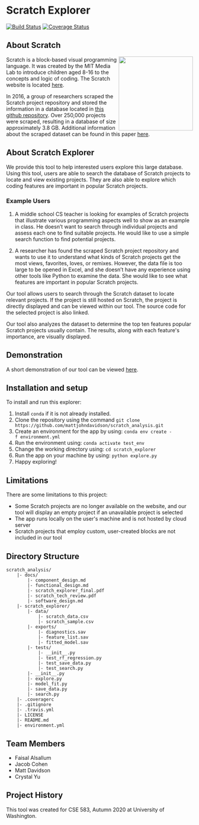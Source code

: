 # Scratch Explorer
[![Build Status](https://travis-ci.com/mattjohndavidson/scratch_analysis.svg?branch=main)](https://travis-ci.com/github/mattjohndavidson/scratch_analysis)
[![Coverage Status](https://coveralls.io/repos/github/mattjohndavidson/scratch_analysis/badge.svg?branch=main)](https://coveralls.io/github/mattjohndavidson/scratch_analysis?branch=main)

## About Scratch
<img src="https://user-images.githubusercontent.com/56270805/102248582-29baa580-3eb6-11eb-8b7f-d34037d3ad51.jpg" width="200" align="right">

Scratch is a block-based visual programming language. 
It was created by the MIT Media Lab to introduce children aged 8-16 to the concepts and logic of coding. 
The Scratch website is located [here](https://scratch.mit.edu).

In 2016, a group of researchers scraped the Scratch project repository and stored the information in a database located in [this github repository](https://github.com/TUDelftScratchLab/ScratchDataset). 
Over 250,000 projects were scraped, resulting in a database of size approximately 3.8 GB.
Additional information about the scraped dataset can be found in this paper [here](https://www.computer.org/csdl/pds/api/csdl/proceedings/download-article/12OmNzUPptD/pdf).     

## About Scratch Explorer
We provide this tool to help interested users explore this large database. 
Using this tool, users are able to search the database of Scratch projects to locate and view existing projects.
They are also able to explore which coding features are important in popular Scratch projects.

### Example Users
1. A middle school CS teacher is looking for examples of Scratch projects that illustrate various programming aspects well to show as an example in class. He doesn’t want to search through individual projects and assess each one to find suitable projects. He would like to use a simple search function to find potential projects.

2. A researcher has found the scraped Scratch project repository and wants to use it to understand what kinds of Scratch projects get the most views, favorites, loves, or remixes. However, the data file is too large to be opened in Excel, and she doesn’t have any experience using other tools like Python to examine the data. She would like to see what features are important in popular Scratch projects.


Our tool allows users to search through the Scratch dataset to locate relevant projects. If the project is still hosted on Scratch, the project is directly displayed and can be viewed within our tool. The source code for the selected project is also linked. 

Our tool also analyzes the dataset to determine the top ten features popular Scratch projects usually contain. The results, along with each feature's importance, are visually displayed.

## Demonstration
A short demonstration of our tool can be viewed [here](http://drive.google.com/file/d/1xh6TLoic58Rz-l4hmYblKrTFAwpLDTlS/view).

## Installation and setup
To install and run this explorer:
1. Install `conda` if it is not already installed.
2. Clone the repository using the command `git clone https://github.com/mattjohndavidson/scratch_analysis.git`
3. Create an environment for the app by using: `conda env create -f environment.yml`
4. Run the environment using: `conda activate test_env`
5. Change the working directory using: `cd scratch_explorer`
6. Run the app on your machine by using: `python explore.py`
7. Happy exploring!


## Limitations
There are some limitations to this project:
- Some Scratch projects are no longer available on the website, and our tool will display an empty project if an unavailable project is selected
- The app runs locally on the user's machine and is not hosted by cloud server
- Scratch projects that employ custom, user-created blocks are not included in our tool

## Directory Structure
```
scratch_analysis/  
    |- docs/
        |- component_design.md
        |- functional_design.md
        |- scratch_explorer_final.pdf        
        |- scratch_tech_review.pdf 
        |- software_design.md  
    |- scratch_explorer/  
        |- data/  
            |- scratch_data.csv  
            |- scratch_sample.csv   
        |- exports/
            |- diagnostics.sav  
            |- feature_list.sav   
            |- fitted_model.sav   
        |- tests/   
            |- __init__.py   
            |- test_rf_regression.py   
            |- test_save_data.py   
            |- test_search.py   
        |- __init__.py   
        |- explore.py  
        |- model_fit.py  
        |- save_data.py  
        |- search.py  
    |- .coveragerc  
    |- .gitignore  
    |- .travis.yml  
    |- LICENSE  
    |- README.md  
    |- environment.yml 
```

## Team Members
- Faisal Alsallum
- Jacob Cohen
- Matt Davidson
- Crystal Yu

## Project History
This tool was created for CSE 583, Autumn 2020 at University of Washington.